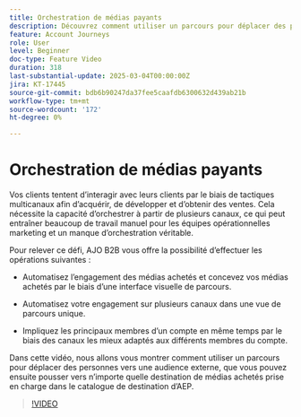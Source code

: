 ```yaml
---
title: Orchestration de médias payants
description: Découvrez comment utiliser un parcours pour déplacer des personnes vers une audience externe, que vous pouvez ensuite pousser vers n’importe quelle destination de médias achetés prise en charge dans le catalogue de destination d’AEP.
feature: Account Journeys
role: User
level: Beginner
doc-type: Feature Video
duration: 318
last-substantial-update: 2025-03-04T00:00:00Z
jira: KT-17445
source-git-commit: bdb6b90247da37fee5caafdb6300632d439ab21b
workflow-type: tm+mt
source-wordcount: '172'
ht-degree: 0%

---
```



# Orchestration de médias payants

Vos clients tentent d’interagir avec leurs clients par le biais de tactiques multicanaux afin d’acquérir, de développer et d’obtenir des ventes. Cela nécessite la capacité d’orchestrer à partir de plusieurs canaux, ce qui peut entraîner beaucoup de travail manuel pour les équipes opérationnelles marketing et un manque d’orchestration véritable.

Pour relever ce défi, AJO B2B vous offre la possibilité d’effectuer les opérations suivantes :

* Automatisez l’engagement des médias achetés et concevez vos médias achetés par le biais d’une interface visuelle de parcours.

* Automatisez votre engagement sur plusieurs canaux dans une vue de parcours unique.

* Impliquez les principaux membres d’un compte en même temps par le biais des canaux les mieux adaptés aux différents membres du compte.

Dans cette vidéo, nous allons vous montrer comment utiliser un parcours pour déplacer des personnes vers une audience externe, que vous pouvez ensuite pousser vers n’importe quelle destination de médias achetés prise en charge dans le catalogue de destination d’AEP.

>[!VIDEO](https://video.tv.adobe.com/v/3448649/?learn=on&enablevpops)
